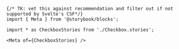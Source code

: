 ```mdx filename="Checkbox.mdx" renderer="common" language="mdx"
{/* TK: vet this against recommendation and filter out if not supported by Svelte's CSF*/}
import { Meta } from '@storybook/blocks';

import * as CheckboxStories from './Checkbox.stories';

<Meta of={CheckboxStories} />
```
